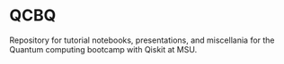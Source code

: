 # QCBQ

Repository for tutorial notebooks, presentations, and miscellania for the Quantum computing bootcamp with Qiskit at MSU.

